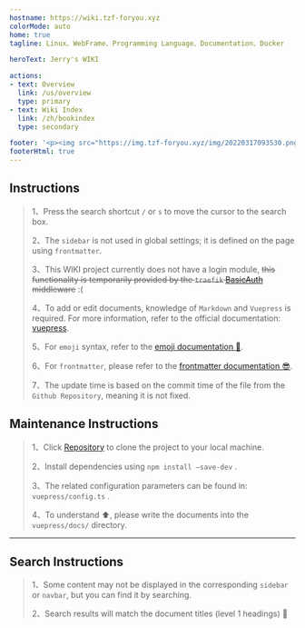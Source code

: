 ```yaml
---
hostname: https://wiki.tzf-foryou.xyz
colorMode: auto
home: true
tagline: Linux、WebFrame、Programming Language、Documentation、Docker

heroText: Jerry's WIKI

actions:
- text: Overview
  link: /us/overview
  type: primary
- text: Wiki Index
  link: /zh/bookindex
  type: secondary

footer: '<p><img src="https://img.tzf-foryou.xyz/img/20220317093530.png"> <a class="banquan" style="color:#000;" href="https://beian.miit.gov.cn/#/Integrated/recordQuery" target="_blank">粤ICP备17101923号</a></p><hr /> MIT Licensed | Copyright © 2023-present Powered by Vuepress'
footerHtml: true
---
```


## Instructions


> 1、Press the search shortcut `/` or `s` to move the cursor to the search box.
>
> 2、The `sidebar` is not used in global settings; it is defined on the page using `frontmatter`.
>
> 3、This WIKI project currently does not have a login module, ~~this functionality is temporarily provided by the `traefik` [BasicAuth](https://doc.traefik.io/traefik/middlewares/http/basicauth/) middleware~~ :(
>
> 4、To add or edit documents, knowledge of `Markdown` and `Vuepress` is required. For more information, refer to the official documentation: [vuepress](https://v2.vuepress.vuejs.org/zh/).
>
> 5、For `emoji` syntax, refer to the [emoji documentation :rocket:](https://github.com/ikatyang/emoji-cheat-sheet).
>
> 6、For `frontmatter`, please refer to the [frontmatter documentation :sunglasses:](https://vuepress2.netlify.app/zh/reference/default-theme/frontmatter.html#%E6%89%80%E6%9C%89%E9%A1%B5%E9%9D%A2).
>
> 7、The update time is based on the commit time of the file from the `Github Repository`, meaning it is not fixed.

## Maintenance Instructions


> 1、Click [Repository](https://github.com/JerryTZF/wiki) to clone the project to your local machine.
>
> 2、Install dependencies using `npm install –save-dev` .
>
> 3、The related configuration parameters can be found in: `vuepress/config.ts` .
>
> 4、To understand :arrow_up:, please write the documents into the `vuepress/docs/` directory. 

---

## Search Instructions


> 1、Some content may not be displayed in the corresponding `sidebar` or `navbar`, but you can find it by searching.
>
> 2、Search results will match the document titles (level 1 headings) :dart: